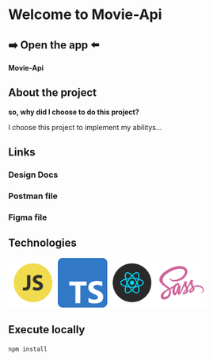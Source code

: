 # Welcome to Movie-Api

## <a> ➡️ Open the app ⬅️ </a>

<b>Movie-Api</b>

## About the project

<b>so, why did I choose to do this project?</b>

I choose this project to implement my abilitys...

## Links

### <a> Design Docs </a>

### <a> Postman file </a>

### <a> Figma file </a>

## Technologies

<img src="readme-pics/js.png" width="100" hight="150"><img src="readme-pics/ts.png" width="100" hight="150"><img src="readme-pics/react.png" width="100" hight="150"><img src="readme-pics/sass.png" width="100" hight="150">

## Execute locally

```
npm install
```
